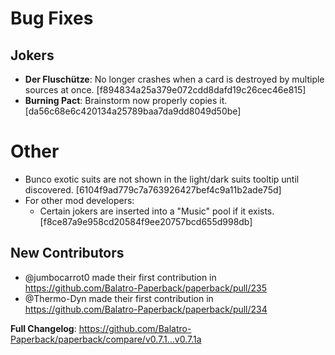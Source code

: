 # Bug Fixes

## Jokers

- **Der Fluschütze**: No longer crashes when a card is destroyed by multiple sources at once. [f894834a25a379e072cdd8dafd19c26cec46e815]
- **Burning Pact**: Brainstorm now properly copies it. [da56c68e6c420134a25789baa7da9dd8049d50be]

# Other

- Bunco exotic suits are not shown in the light/dark suits tooltip until discovered. [6104f9ad779c7a763926427bef4c9a11b2ade75d]
- For other mod developers:
  - Certain jokers are inserted into a "Music" pool if it exists. [f8ce87a9e958cd20584f9ee20757bcd655d998db]

## New Contributors

- @jumbocarrot0 made their first contribution in https://github.com/Balatro-Paperback/paperback/pull/235
- @Thermo-Dyn made their first contribution in https://github.com/Balatro-Paperback/paperback/pull/234

**Full Changelog**: https://github.com/Balatro-Paperback/paperback/compare/v0.7.1...v0.7.1a
